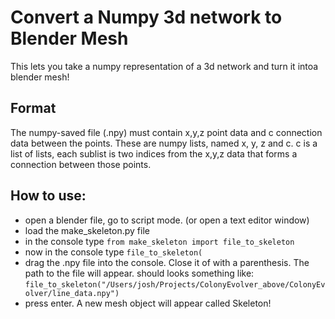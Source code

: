 # Convert a Numpy 3d network to Blender Mesh
This lets you take a numpy representation of a 3d network and turn it intoa blender mesh! 

## Format
The numpy-saved file (.npy) must contain x,y,z point data and c connection data between the points. These are numpy lists, named x, y, z and c. c is a list of lists, each sublist is two indices from the x,y,z data that forms a connection between those points.

## How to use: 
- open a blender file, go to script mode. (or open a text editor window)
- load the make_skeleton.py file
- in the console type
``` from make_skeleton import file_to_skeleton ```
- now in the console type 
``` file_to_skeleton( ```
- drag the .npy file into the console. Close it of with a parenthesis. The path to the file will appear. should looks something like:
``` file_to_skeleton("/Users/josh/Projects/ColonyEvolver_above/ColonyEvolver/line_data.npy") ```
- press enter. A new mesh object will appear called Skeleton!

